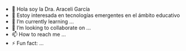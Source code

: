 - 👋 Hola soy la Dra. Araceli García
- 👀 Estoy interesada en tecnologías emergentes en el ámbito educativo
- 🌱 I’m currently learning ...
- 💞️ I’m looking to collaborate on ...
- 📫 How to reach me ...
- ⚡ Fun fact: ...

<!---
DRAGARCIAC/DRAGARCIAC is a ✨ special ✨ repository because its `README.md` (this file) appears on your GitHub profile.
You can click the Preview link to take a look at your changes.
--->
